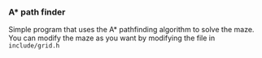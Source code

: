 <h3>A* path finder</h3>
<p>
 Simple program that uses the A* pathfinding algorithm to solve the maze.<br/>
 You can modify the maze as you want by modifying the file in <code>include/grid.h</code>
</p>

